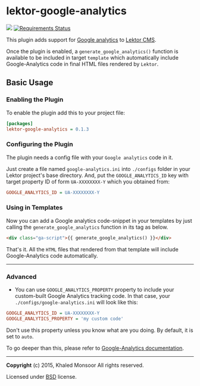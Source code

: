 # lektor-google-analytics


[![](https://img.shields.io/badge/License-BSD-blue.svg)]((https://opensource.org/licenses/BSD-3-Clause)) 
[![Requirements Status](https://requires.io/github/kmonsoor/lektor-google-analytics/requirements.svg?branch=master)](https://requires.io/github/kmonsoor/lektor-google-analytics/requirements/?branch=master)


This plugin adds support for [Google analytics](http://www.google.com/analytics/) to [Lektor CMS](https://github.com/lektor/lektor).

Once the plugin is enabled, a `generate_google_analytics()` function
is available to be included in target `template` which automatically include Google-Analytics code in final HTML files rendered by `Lektor`.

## Basic Usage

### Enabling the Plugin

To enable the plugin add this to your project file:

```ini
[packages]
lektor-google-analytics = 0.1.3
```

### Configuring the Plugin

The plugin needs a config file with your `Google analytics` code in it.

Just create a file named `google-analytics.ini` into `./configs` folder in your Lektor project's base directory. And, put the `GOOGLE_ANALYTICS_ID` key with target
property ID of form `UA-XXXXXXXX-Y` which you obtained from:

```ini
GOOGLE_ANALYTICS_ID = UA-XXXXXXXX-Y
```

### Using in Templates

Now you can add a Google analytics code-snippet in your templates by
just calling the `generate_google_analytics` function in its <body> </body> tag as below.

```html
<div class="ga-script">{{ generate_google_analytics() }}</div>
```

That's it. All the `HTML` files that rendered from that template will include Google-Analytics code automatically.

------
### Advanced

* You can use `GOOGLE_ANALYTICS_PROPERTY` property to include your custom-built
Google Analytics tracking code. In that case, your `./configs/google-analytics.ini` will look like this:

```ini
GOOGLE_ANALYTICS_ID = UA-XXXXXXXX-Y
GOOGLE_ANALYTICS_PROPERTY = 'my custom code'
```

Don't use this property unless you know what are you doing.
By default, it is set to `auto`.

To go deeper than this, please refer to
[Google-Analytics documentation](http://developers.google.com/analytics/devguides/collection/analyticsjs/).


------
**Copyright** (c) 2015,  Khaled Monsoor
All rights reserved.

Licensed under [BSD](https://opensource.org/licenses/BSD-3-Clause) license.
